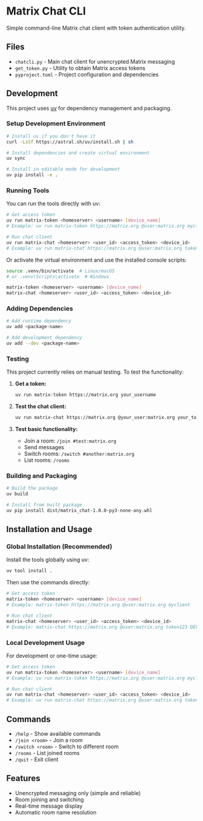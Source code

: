 # Matrix Chat CLI

Simple command-line Matrix chat client with token authentication utility.

## Files

- `chatcli.py` - Main chat client for unencrypted Matrix messaging
- `get_token.py` - Utility to obtain Matrix access tokens
- `pyproject.toml` - Project configuration and dependencies

## Development

This project uses [uv](https://docs.astral.sh/uv/) for dependency management and packaging.

### Setup Development Environment

```bash
# Install uv if you don't have it
curl -LsSf https://astral.sh/uv/install.sh | sh

# Install dependencies and create virtual environment
uv sync

# Install in editable mode for development
uv pip install -e .
```

### Running Tools

You can run the tools directly with uv:

```bash
# Get access token
uv run matrix-token <homeserver> <username> [device_name]
# Example: uv run matrix-token https://matrix.org @user:matrix.org myclient

# Run chat client
uv run matrix-chat <homeserver> <user_id> <access_token> <device_id>
# Example: uv run matrix-chat https://matrix.org @user:matrix.org token123 DEVICE456
```

Or activate the virtual environment and use the installed console scripts:

```bash
source .venv/bin/activate  # Linux/macOS
# or .venv\Scripts\activate  # Windows

matrix-token <homeserver> <username> [device_name]
matrix-chat <homeserver> <user_id> <access_token> <device_id>
```

### Adding Dependencies

```bash
# Add runtime dependency
uv add <package-name>

# Add development dependency
uv add --dev <package-name>
```

### Testing

This project currently relies on manual testing. To test the functionality:

1. **Get a token:**
   ```bash
   uv run matrix-token https://matrix.org your_username
   ```

2. **Test the chat client:**
   ```bash
   uv run matrix-chat https://matrix.org @your_user:matrix.org your_token your_device_id
   ```

3. **Test basic functionality:**
   - Join a room: `/join #test:matrix.org`
   - Send messages
   - Switch rooms: `/switch #another:matrix.org`
   - List rooms: `/rooms`

### Building and Packaging

```bash
# Build the package
uv build

# Install from built package
uv pip install dist/matrix_chat-1.0.0-py3-none-any.whl
```

## Installation and Usage

### Global Installation (Recommended)

Install the tools globally using uv:
```bash
uv tool install .
```

Then use the commands directly:
```bash
# Get access token
matrix-token <homeserver> <username> [device_name]
# Example: matrix-token https://matrix.org @user:matrix.org myclient

# Run chat client  
matrix-chat <homeserver> <user_id> <access_token> <device_id>
# Example: matrix-chat https://matrix.org @user:matrix.org token123 DEVICE456
```

### Local Development Usage

For development or one-time usage:
```bash
# Get access token
uv run matrix-token <homeserver> <username> [device_name]
# Example: uv run matrix-token https://matrix.org @user:matrix.org myclient

# Run chat client
uv run matrix-chat <homeserver> <user_id> <access_token> <device_id>
# Example: uv run matrix-chat https://matrix.org @user:matrix.org token123 DEVICE456
```

## Commands

- `/help` - Show available commands
- `/join <room>` - Join a room
- `/switch <room>` - Switch to different room
- `/rooms` - List joined rooms
- `/quit` - Exit client

## Features

- Unencrypted messaging only (simple and reliable)
- Room joining and switching
- Real-time message display
- Automatic room name resolution